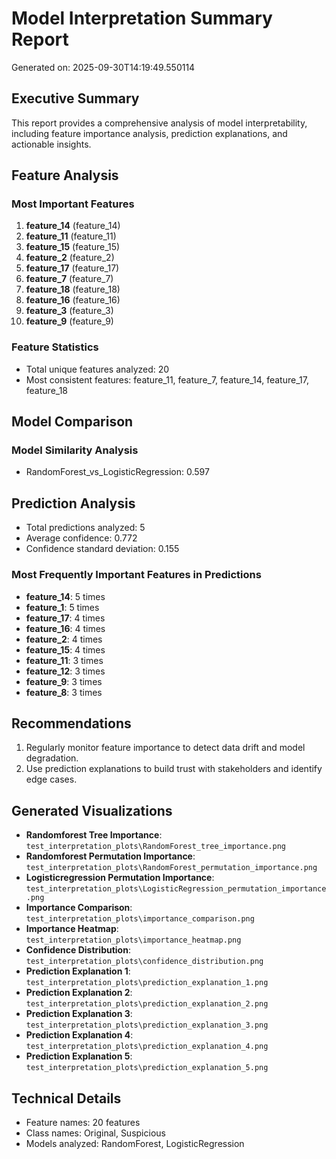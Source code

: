 # Model Interpretation Summary Report

Generated on: 2025-09-30T14:19:49.550114

## Executive Summary

This report provides a comprehensive analysis of model interpretability, including feature importance analysis, prediction explanations, and actionable insights.

## Feature Analysis

### Most Important Features
1. **feature_14** (feature_14)
2. **feature_11** (feature_11)
3. **feature_15** (feature_15)
4. **feature_2** (feature_2)
5. **feature_17** (feature_17)
6. **feature_7** (feature_7)
7. **feature_18** (feature_18)
8. **feature_16** (feature_16)
9. **feature_3** (feature_3)
10. **feature_9** (feature_9)

### Feature Statistics
- Total unique features analyzed: 20
- Most consistent features: feature_11, feature_7, feature_14, feature_17, feature_18

## Model Comparison
### Model Similarity Analysis
- RandomForest_vs_LogisticRegression: 0.597

## Prediction Analysis
- Total predictions analyzed: 5
- Average confidence: 0.772
- Confidence standard deviation: 0.155

### Most Frequently Important Features in Predictions
- **feature_14**: 5 times
- **feature_1**: 5 times
- **feature_17**: 4 times
- **feature_16**: 4 times
- **feature_2**: 4 times
- **feature_15**: 4 times
- **feature_11**: 3 times
- **feature_12**: 3 times
- **feature_9**: 3 times
- **feature_8**: 3 times

## Recommendations
1. Regularly monitor feature importance to detect data drift and model degradation.
2. Use prediction explanations to build trust with stakeholders and identify edge cases.

## Generated Visualizations
- **Randomforest Tree Importance**: `test_interpretation_plots\RandomForest_tree_importance.png`
- **Randomforest Permutation Importance**: `test_interpretation_plots\RandomForest_permutation_importance.png`
- **Logisticregression Permutation Importance**: `test_interpretation_plots\LogisticRegression_permutation_importance.png`
- **Importance Comparison**: `test_interpretation_plots\importance_comparison.png`
- **Importance Heatmap**: `test_interpretation_plots\importance_heatmap.png`
- **Confidence Distribution**: `test_interpretation_plots\confidence_distribution.png`
- **Prediction Explanation 1**: `test_interpretation_plots\prediction_explanation_1.png`
- **Prediction Explanation 2**: `test_interpretation_plots\prediction_explanation_2.png`
- **Prediction Explanation 3**: `test_interpretation_plots\prediction_explanation_3.png`
- **Prediction Explanation 4**: `test_interpretation_plots\prediction_explanation_4.png`
- **Prediction Explanation 5**: `test_interpretation_plots\prediction_explanation_5.png`

## Technical Details
- Feature names: 20 features
- Class names: Original, Suspicious
- Models analyzed: RandomForest, LogisticRegression
